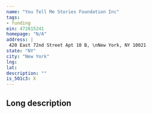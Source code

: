 ```yaml
---
name: "You Tell Me Stories Foundation Inc"
tags:
- funding
ein: 472815241
homepage: "N/A"
address: |
 420 East 72nd Street Apt 10 B, \nNew York, NY 10021
state: "NY"
city: "New York"
lng: 
lat: 
description: ""
is_501c3: X
---
```


## Long description


